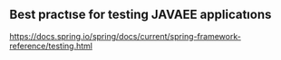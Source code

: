 ## Best practıse for testing JAVAEE applicatıons
https://docs.spring.io/spring/docs/current/spring-framework-reference/testing.html
